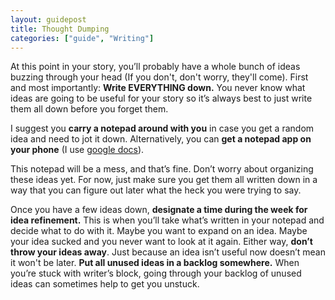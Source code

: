 ```yaml
---
layout: guidepost
title: Thought Dumping
categories: ["guide", "Writing"]
---
```


At this point in your story, you’ll probably have a whole bunch of ideas buzzing through your head (If you don't, don't worry, they'll come). First and most importantly: **Write EVERYTHING down.** You never know what ideas are going to be useful for your story so it’s always best to just write them all down before you forget them.

I suggest you **carry a notepad around with you** in case you get a random idea and need to jot it down. Alternatively, you can **get a notepad app on your phone** (I use [google docs](https://docs.google.com/)).

This notepad will be a mess, and that’s fine. Don’t worry about organizing these ideas yet. For now, just make sure you get them all written down in a way that you can figure out later what the heck you were trying to say.

Once you have a few ideas down, **designate a time during the week for idea refinement.** This is when you’ll take what’s written in your notepad and decide what to do with it. Maybe you want to expand on an idea. Maybe your idea sucked and you never want to look at it again. Either way, **don’t throw your ideas away**. Just because an idea isn’t useful now doesn’t mean it won't be later. **Put all unused ideas in a backlog somewhere.** When you’re stuck with writer’s block, going through your backlog of unused ideas can sometimes help to get you unstuck.
